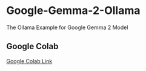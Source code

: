 # Google-Gemma-2-Ollama
The Ollama Example for Google Gemma 2 Model

## Google Colab
[Google Colab Link](https://colab.research.google.com/github/LiuYuWei/Google-Gemma-2-Ollama/blob/main/Google_Gemma_2_Ollama_Example.ipynb)
